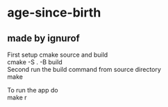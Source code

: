 # age-since-birth
## made by ignurof

First setup cmake source and build  
cmake -S . -B build  
Second run the build command from source directory  
make

To run the app do  
make r
